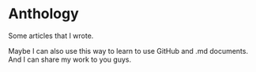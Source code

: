 # Anthology
Some articles that I wrote.

Maybe I can also use this way to learn to use GitHub and .md documents. And I can share my work to you guys.
